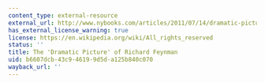 ```yaml
---
content_type: external-resource
external_url: http://www.nybooks.com/articles/2011/07/14/dramatic-picture-richard-feynman/
has_external_license_warning: true
license: https://en.wikipedia.org/wiki/All_rights_reserved
status: ''
title: The 'Dramatic Picture' of Richard Feynman
uid: b6607dcb-43c9-4619-9d5d-a125b840c070
wayback_url: ''
---
```

